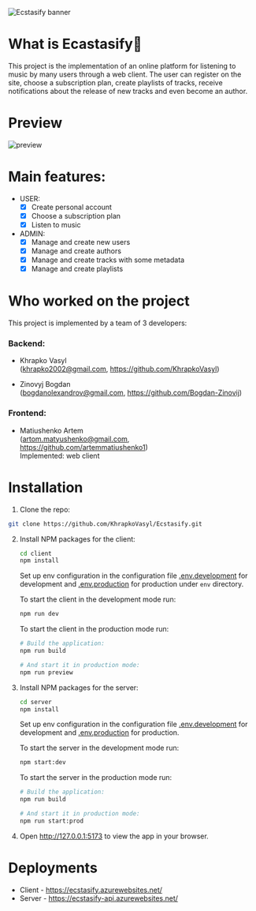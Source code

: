 ![Ecstasify banner](./client/public/banner.png)

# What is Ecastasify🎵

This project is the implementation of an online platform for listening to music by many users through a web client. The user can register on the site, choose a subscription plan, create playlists of tracks, receive notifications about the release of new tracks and even become an author.

# Preview

![preview](https://user-images.githubusercontent.com/71723893/212487021-98b976c7-ab2c-46e0-882c-459024ba6bfb.png)

# Main features:

- USER:
  - [x] Create personal account
  - [x] Choose a subscription plan
  - [x] Listen to music
- ADMIN:
  - [x] Manage and create new users
  - [x] Manage and create authors
  - [x] Manage and create tracks with some metadata
  - [x] Manage and create playlists <br>

# Who worked on the project

This project is implemented by a team of 3 developers:

### Backend:

- Khrapko Vasyl <br>
  (khrapko2002@gmail.com, https://github.com/KhrapkoVasyl) <br>

- Zinovyj Bogdan <br>
  (bogdanolexandrov@gmail.com, https://github.com/Bogdan-Zinovij) <br>

### Frontend:

- Matiushenko Artem <br>
  (artom.matyushenko@gmail.com, https://github.com/artemmatiushenko1) <br>
  Implemented: web client <br>

# Installation

1. Clone the repo:

```sh
git clone https://github.com/KhrapkoVasyl/Ecstasify.git
```

2. Install NPM packages for the client:

   ```sh
   cd client
   npm install
   ```

   Set up env configuration in the configuration file [.env.development](https://github.com/KhrapkoVasyl/Ecstasify/blob/main/client/env/.env.development) for development and [.env.production](https://github.com/KhrapkoVasyl/Ecstasify/blob/main/client/env/.env.production) for production under `env` directory.

   To start the client in the development mode run:

   ```sh
   npm run dev
   ```

   To start the client in the production mode run:

   ```sh
   # Build the application:
   npm run build

   # And start it in production mode:
   npm run preview
   ```

3. Install NPM packages for the server:

   ```sh
   cd server
   npm install
   ```

   Set up env configuration in the configuration file [.env.development](https://github.com/KhrapkoVasyl/Ecstasify/blob/main/server/.env.development) for development and [.env.production](https://github.com/KhrapkoVasyl/Ecstasify/blob/main/server/.env.production) for production.

   To start the server in the development mode run:

   ```sh
   npm start:dev
   ```

   To start the server in the production mode run:

   ```sh
   # Build the application:
   npm run build

   # And start it in production mode:
   npm run start:prod
   ```

4. Open http://127.0.0.1:5173 to view the app in your browser.

# Deployments

- Client - https://ecstasify.azurewebsites.net/
- Server - https://ecstasify-api.azurewebsites.net/
